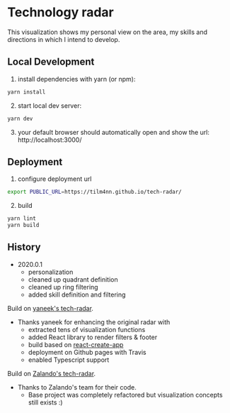 # Technology radar

This visualization shows my personal view on the area, my skills and directions in which I intend to develop.

## Local Development

1. install dependencies with yarn (or npm):

```bash
yarn install
```

2. start local dev server:

```bash
yarn dev
```

3. your default browser should automatically open and show the url: http://localhost:3000/


## Deployment


1. configure deployment url

```bash
export PUBLIC_URL=https://tilm4nn.github.io/tech-radar/
```

2. build

```bash
yarn lint
yarn build
```


## History

- 2020.0.1
   - personalization
   - cleaned up quadrant definition
   - cleaned up ring filtering
   - added skill definition and filtering
   
Build on [yaneek's tech-radar](https://github.com/yaneek/tech-radar).
- Thanks yaneek for enhancing the original radar with
   - extracted tens of visualization functions
   - added React library to render filters & footer
   - build based on [react-create-app](https://github.com/facebook/create-react-app)
   - deployment on Github pages with Travis
   - enabled Typescript support

Build on [Zalando's tech-radar](https://github.com/zalando/tech-radar).
- Thanks to Zalando's team for their code.
   - Base project was completely refactored but visualization concepts still exists :)

   


